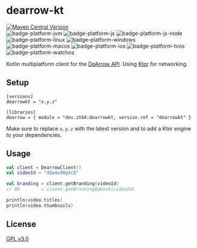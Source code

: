 # dearrow-kt

[![Maven Central Version](https://img.shields.io/maven-central/v/dev.zt64/dearrow-kt)](https://central.sonatype.com/artifact/dev.zt64/dearrow-kt)
<br>
![badge-platform-jvm]
![badge-platform-js]
![badge-platform-js-node]
![badge-platform-linux]
![badge-platform-windows]
![badge-platform-macos]
![badge-platform-ios]
![badge-platform-tvos]
![badge-platform-watchos]

Kotlin multiplatform client for the [DeArrow API](https://wiki.sponsor.ajay.app/w/API_Docs/DeArrow).
Using [Ktor](https://github.com/ktorio/ktor) for networking.

## Setup

```
[versions]
dearrowkt = "x.y.z"

[libraries]
dearrow = { module = "dev.zt64:dearrowkt, version.ref = "dearrowkt" }
```

Make sure to replace `x.y.z` with the latest version and to add a Ktor engine to your dependencies.

## Usage

```kotlin
val client = DearrowClient()
val videoId = "dQw4w9WgXcQ"

val branding = client.getBranding(videoId)
// OR        = client.getBrandingByHash(videoId)

println(video.titles)
println(video.thumbnails)
```

## License

[GPL v3.0](LICENSE)

[badge-platform-jvm]: http://img.shields.io/badge/-jvm-DB413D.svg?style=flat

[badge-platform-js]: http://img.shields.io/badge/-js-F8DB5D.svg?style=flat

[badge-platform-js-node]: https://img.shields.io/badge/-nodejs-68a063.svg?style=flat

[badge-platform-linux]: http://img.shields.io/badge/-linux-2D3F6C.svg?style=flat

[badge-platform-windows]: http://img.shields.io/badge/-windows-4D76CD.svg?style=flat

[badge-platform-macos]: http://img.shields.io/badge/-macos-111111.svg?style=flat

[badge-platform-ios]: http://img.shields.io/badge/-ios-CDCDCD.svg?style=flat

[badge-platform-tvos]: http://img.shields.io/badge/-tvos-808080.svg?style=flat

[badge-platform-watchos]: http://img.shields.io/badge/-watchos-C0C0C0.svg?style=flat

[badge-platform-wasm]: https://img.shields.io/badge/-wasm-624FE8.svg?style=flat